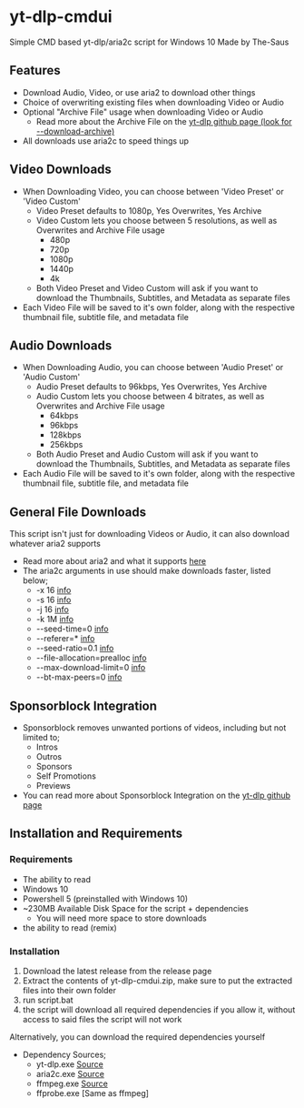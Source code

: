# yt-dlp-cmdui
Simple CMD based yt-dlp/aria2c script for Windows 10
Made by The-Saus

## Features
- Download Audio, Video, or use aria2 to download other things
- Choice of overwriting existing files when downloading Video or Audio
- Optional "Archive File" usage when downloading Video or Audio
  - Read more about the Archive File on the [yt-dlp github page (look for --download-archive)](https://github.com/yt-dlp/yt-dlp#video-selection)
- All downloads use aria2c to speed things up
## Video Downloads
- When Downloading Video, you can choose between 'Video Preset' or 'Video Custom'
  - Video Preset defaults to 1080p, Yes Overwrites, Yes Archive
  - Video Custom lets you choose between 5 resolutions, as well as Overwrites and Archive File usage
    - 480p
    - 720p
    - 1080p
    - 1440p
    - 4k
  - Both Video Preset and Video Custom will ask if you want to download the Thumbnails, Subtitles, and Metadata as separate files
- Each Video File will be saved to it's own folder, along with the respective thumbnail file, subtitle file, and metadata file

## Audio Downloads
- When Downloading Audio, you can choose between 'Audio Preset' or 'Audio Custom'
  - Audio Preset defaults to 96kbps, Yes Overwrites, Yes Archive
  - Audio Custom lets you choose between 4 bitrates, as well as Overwrites and Archive File usage
    - 64kbps
    - 96kbps
    - 128kbps
    - 256kbps
  - Both Audio Preset and Audio Custom will ask if you want to download the Thumbnails, Subtitles, and Metadata as separate files
- Each Audio File will be saved to it's own folder, along with the respective thumbnail file, subtitle file, and metadata file

## General File Downloads
This script isn't just for downloading Videos or Audio, it can also download whatever aria2 supports
  - Read more about aria2 and what it supports [here](https://aria2.github.io/manual/en/html/README.html#introduction)
- The aria2c arguments in use should make downloads faster, listed below;
  - -x 16 [info](http://aria2.github.io/manual/en/html/aria2c.html#cmdoption-x)
  - -s 16 [info](http://aria2.github.io/manual/en/html/aria2c.html#cmdoption-k)
  - -j 16 [info](http://aria2.github.io/manual/en/html/aria2c.html#cmdoption-j)
  - -k 1M [info](http://aria2.github.io/manual/en/html/aria2c.html#cmdoption-s)
  - --seed-time=0 [info](http://aria2.github.io/manual/en/html/aria2c.html#cmdoption-seed-time)
  - --referer=* [info](http://aria2.github.io/manual/en/html/aria2c.html#cmdoption-referer)
  - --seed-ratio=0.1 [info](http://aria2.github.io/manual/en/html/aria2c.html#cmdoption-seed-ratio)
  - --file-allocation=prealloc [info](http://aria2.github.io/manual/en/html/aria2c.html#cmdoption-file-allocation)
  - --max-download-limit=0 [info](http://aria2.github.io/manual/en/html/aria2c.html#cmdoption-max-download-limit)
  - --bt-max-peers=0 [info](http://aria2.github.io/manual/en/html/aria2c.html#cmdoption-bt-max-peers)
## Sponsorblock Integration
- Sponsorblock removes unwanted portions of videos, including but not limited to;
  - Intros
  - Outros
  - Sponsors
  - Self Promotions
  - Previews
- You can read more about Sponsorblock Integration on the [yt-dlp github page](https://github.com/yt-dlp/yt-dlp#sponsorblock-options)

## Installation and Requirements
### Requirements
- The ability to read
- Windows 10
- Powershell 5 (preinstalled with Windows 10)
- ~230MB Available Disk Space for the script + dependencies
  - You will need more space to store downloads
- the ability to read (remix)

### Installation
1. Download the latest release from the release page
2. Extract the contents of yt-dlp-cmdui.zip, make sure to put the extracted files into their own folder
3. run script.bat
4. the script will download all required dependencies if you allow it, without access to said files the script will not work

Alternatively, you can download the required dependencies yourself

- Dependency Sources;
  - yt-dlp.exe [Source](https://github.com/yt-dlp/yt-dlp)
  - aria2c.exe [Source](https://github.com/aria2/aria2)
  - ffmpeg.exe [Source](https://github.com/BtbN/FFmpeg-Builds)
  - ffprobe.exe [Same as ffmpeg]

